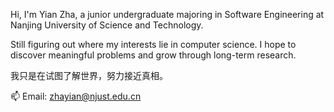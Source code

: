 Hi, I'm Yian Zha, a junior undergraduate majoring in Software Engineering at Nanjing University of Science and Technology.

Still figuring out where my interests lie in computer science. I hope to discover meaningful problems and grow through long-term research.

我只是在试图了解世界，努力接近真相。

📫 Email: zhayian@njust.edu.cn

<!--
**zya219/zya219** is a ✨ _special_ ✨ repository because its `README.md` (this file) appears on your GitHub profile.

Here are some ideas to get you started:

- 🔭 I’m currently working on ...
- 🌱 I’m currently learning ...
- 👯 I’m looking to collaborate on ...
- 🤔 I’m looking for help with ...
- 💬 Ask me about ...
- 📫 How to reach me: ...
- 😄 Pronouns: ...
- ⚡ Fun fact: ...
-->
